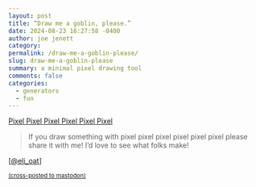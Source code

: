 ```yaml
---
layout: post
title: “Draw me a goblin, please.”
date: 2024-08-23 16:27:58 -0400
author: joe jenett
category: 
permalink: /draw-me-a-goblin-please/
slug: draw-me-a-goblin-please
summary: a minimal pixel drawing tool
comments: false
categories:
  - generators
  - fun
---
```

<a title="Pixel Pixel Pixel Pixel Pixel Pixel" href="https://smallandnearlysilent.com/pixel/">Pixel Pixel Pixel Pixel Pixel Pixel</a>
<blockquote><p>If you draw something with pixel pixel pixel pixel pixel pixel please share it with me! I’d love to see what folks make!</p></blockquote>
[<a href="https://tenforward.social/@eli_oat/113008781752983530">@eli_oat</a>]

<a href="https://brid.gy/publish/mastodon"><small>(cross-posted to mastodon)</small></a>